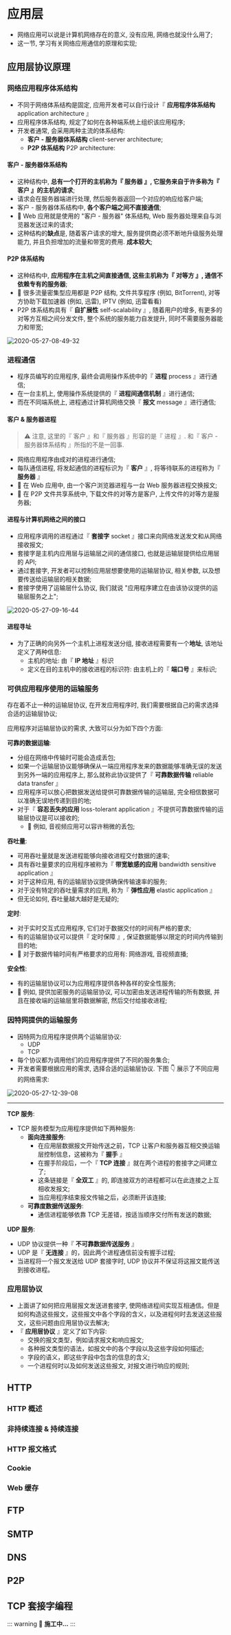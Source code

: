 # 应用层

- 网络应用可以说是计算机网络存在的意义, 没有应用, 网络也就没什么用了;
- 这一节, 学习有关网络应用通信的原理和实现;

## 应用层协议原理

### 网络应用程序体系结构

- 不同于网络体系结构是固定, 应用开发者可以自行设计『 **应用程序体系结构** application architecture 』
- 应用程序体系结构, 规定了如何在各种端系统上组织该应用程序;
- 开发者通常, 会采用两种主流的体系结构:
  - **客户 - 服务器体系结构** client-server architecture;
  - **P2P 体系结构** P2P architecture:

#### 客户 - 服务器体系结构

- 这种结构中, **总有一个打开的主机称为『 服务器 』, 它服务来自于许多称为『 客户 』的主机的请求**;
- 请求会在服务器端进行处理, 然后服务器返回一个对应的响应给客户端;
- 客户 - 服务器体系结构中, **各个客户端之间不直接通信**;
- 🌰 Web 应用就是使用的 "客户 - 服务器" 体系结构, Web 服务器处理来自与浏览器发送过来的请求;
- 这种结构的**缺点**是, 随着客户请求的增大, 服务提供商必须不断地升级服务处理能力, 并且负担增加的流量和带宽的费用. **成本较大**;

#### P2P 体系结构

- 这种结构中, **应用程序在主机之间直接通信, 这些主机称为『 对等方 』, 通信不依赖专有的服务器**;
- 🌰 很多流量密集型应用都是 P2P 结构, 文件共享程序 (例如, BitTorrent), 对等方协助下载加速器 (例如, 迅雷), IPTV (例如, 迅雷看看)
- P2P 体系结构具有『 **自扩展性** self-scalability 』, 随着用户的增多, 有更多的对等方互相之间分发文件, 整个系统的服务能力自发提升, 同时不需要服务器能力和带宽;

![2020-05-27-08-49-32](https://garrik-default-imgs.oss-accelerate.aliyuncs.com/imgs/2020-05-27-08-49-32.png)

### 进程通信

- 程序员编写的应用程序, 最终会调用操作系统中的『 **进程** process 』进行通信;
- 在一台主机上, 使用操作系统提供的『 **进程间通信机制** 』进行通信;
- 而在不同端系统上, 进程通过计算机网络交换『 **报文** message 』进行通信;

#### 客户 & 服务器进程

> ⚠️ 注意, 这里的『 客户 』和『 服务器 』形容的是『 进程 』.
> 和『 客户 - 服务器体系结构 』所指的不是一回事.

- 网络应用程序由成对的进程进行通信;
- 每队通信进程, 将发起通信的进程标识为『 **客户** 』, 将等待联系的进程称为『 **服务器** 』
- 🌰 在 Web 应用中, 由一个客户浏览器进程与一台 Web 服务器进程交换报文;
- 🌰 在 P2P 文件共享系统中, 下载文件的对等方是客户, 上传文件的对等方是服务器;

#### 进程与计算机网络之间的接口

- 应用程序调用的进程通过『 **套接字** socket 』接口来向网络发送发文和从网络接收报文;
- 套接字是主机内应用层与运输层之间的通信接口, 也就是运输层提供给应用层的 API;
- 通过套接字, 开发者可以控制应用层想要使用的运输层协议, 相关参数, 以及想要传送给运输层的相关数据;
- 套接字使用了运输层什么协议, 我们就说 "应用程序建立在由该协议提供的运输层服务之上";

![2020-05-27-09-16-44](https://garrik-default-imgs.oss-accelerate.aliyuncs.com/imgs/2020-05-27-09-16-44.png)

#### 进程寻址

- 为了正确的向另外一个主机上进程发送分组, 接收进程需要有一个**地址**, 该地址定义了两种信息:
  - 主机的地址: 由『 **IP 地址** 』标识
  - 定义在目的主机中的接收进程的标识符: 由主机上的『 **端口号** 』来标识;

### 可供应用程序使用的运输服务

存在着不止一种的运输层协议, 在开发应用程序时, 我们需要根据自己的需求选择合适的运输层协议;

应用程序对运输层协议的需求, 大致可以分为如下四个方面:

**可靠的数据运输**:

- 分组在网络中传输时可能会造成丢包;
- 如果一个运输层协议能够确保从一端应用程序发来的数据能够准确无误的发送到另外一端的应用程序上, 那么就称此协议提供了『 **可靠数据传输** reliable data transfer 』
- 应用程序可以放心把数据发送给提供可靠数据传输的运输层, 完全相信数据可以准确无误地传递到目的地;
- 对于『 **容忍丢失的应用** loss-tolerant application 』不提供可靠数据传输的运输层协议是可以接收的;
  - 🌰 例如, 音视频应用可以容许稍微的丢包;

**吞吐量**:

- 可用吞吐量就是发送进程能够向接收进程交付数据的速率;
- 具有吞吐量要求的应用程序被称为『 **带宽敏感的应用** bandwidth sensitive application 』
- 对于这种应用, 有的运输层协议提供确保传输速率的服务;
- 对于没有特定的吞吐量需求的应用, 称为『 **弹性应用** elastic application 』
- 但无论如何, 吞吐量越大越好是无疑的;

**定时**:

- 对于实时交互式应用程序, 它们对于数据交付的时间有严格的要求;
- 有的运输层协议可以提供『 定时保障 』, 保证数据能够以限定的时间内传输到目的地;
- 🌰 对于数据传输时间有严格要求的应用有: 网络游戏, 音视频直播;

**安全性**:

- 有的运输层协议可以为应用程序提供各种各样的安全性服务;
- 🌰 例如, 提供加密服务的运输层协议, 可以加密由发送进程传输的所有数据, 并且在接收端的运输层里将数据解密, 然后交付给接收进程;

### 因特网提供的运输服务

- 因特网为应用程序提供两个运输层协议:
  - UDP
  - TCP
- 每个协议都为调用他们的应用程序提供了不同的服务集合;
- 开发者需要根据应用的需求, 选择合适的运输层协议. 下图 👇 展示了不同应用的网络需求:

![2020-05-27-12-39-08](https://garrik-default-imgs.oss-accelerate.aliyuncs.com/imgs/2020-05-27-12-39-08.png)

---

**TCP 服务**:

- TCP 服务模型为应用程序提供如下两种服务:
  - **面向连接服务**:
    - 在应用层数据报文开始传送之前，TCP 让客户和服务器互相交换运输层控制信息，这被称为『 **握手** 』
    - 在握手阶段后，一个『 **TCP 连接** 』就在两个进程的套接字之间建立了;
    - 这条链接是『 **全双工** 』的, 即连接双方的进程都可以在此连接之上互相收发报文;
    - 当应用程序结束报文传输之后，必须断开该连接;
  - **可靠度数据传送服务**:
    - 通信进程能够依靠 TCP 无差错，按适当顺序交付所有发送的数据;

**UDP 服务**:

- UDP 协议提供一种『 **不可靠数据传送服务** 』
- UDP 是『 **无连接** 』的，因此两个进程通信前没有握手过程;
- 当进程将一个报文发送给 UDP 套接字时, UDP 协议并不保证将这报文能传送到接收进程。

### 应用层协议

- 上面讲了如何把应用层报文发送进套接字, 使网络进程间实现互相通信。但是如何构造这些报文，这些报文中各个字段的含义，以及进程何时去发送这些报文，这些问题由应用层协议去解决;
- 『 **应用层协议** 』定义了如下内容:
  - 交换的报文类型，例如请求报文和响应报文;
  - 各种报文类型的语法，如报文中的各个字段以及这些字段如何描述;
  - 字段的语义，即这些字段中包含的信息的含义;
  - 一个进程何时以及如何发送这些报文, 对报文进行响应的规则;

## HTTP

### HTTP 概述

### 非持续连接 & 持续连接

### HTTP 报文格式

### Cookie

### Web 缓存

## FTP

## SMTP

## DNS

## P2P

## TCP 套接字编程

::: warning
🚧 **施工中...**
:::
